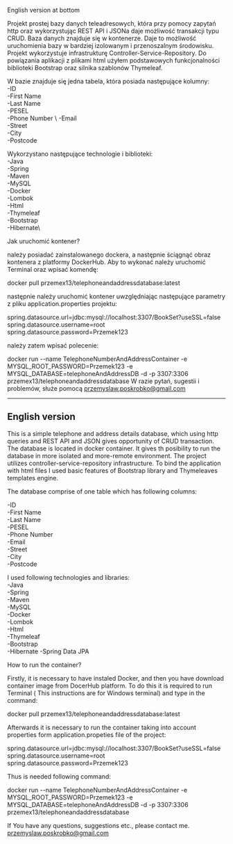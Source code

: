 
English version at bottom

Projekt prostej bazy danych teleadresowych, która przy pomocy zapytań http oraz wykorzystując
REST API i JSONa daje możliwość transakcji typu CRUD. Baza danych znajduje się w kontenerze.
Daje to możliwość uruchomienia bazy w bardziej izolowanym i przenoszalnym środowisku. 
Projekt wykorzystuje infrastrukturę Controller-Service-Repository. 
Do powiązania aplikacji z plikami html użyłem podstawowych funkcjonalności biblioteki Bootstrap oraz silnika szablonów Thymeleaf.

W bazie znajduje się jedna tabela, która posiada następujące kolumny:\
-ID	\
-First Name	\
-Last Name	\
-PESEL	\
-Phone Number \	
-Email	\
-Street	\
-City	\
-Postcode


Wykorzystano następujące technologie i biblioteki:\
-Java\
-Spring\
-Maven\
-MySQL\
-Docker\
-Lombok\
-Html\
-Thymeleaf\
-Bootstrap\
-Hibernate\


Jak uruchomić kontener?

należy posiadać zainstalowanego dockera, a następnie ściągnąć obraz kontenera z
platformy DockerHub. Aby to wykonać należy uruchomić Terminal oraz wpisać komendę:



docker pull przemex13/telephoneandaddressdatabase:latest



następnie należy uruchomić kontener uwzględniając następujące parametry z pliku
application.properties projektu:

spring.datasource.url=jdbc:mysql://localhost:3307/BookSet?useSSL=false \
spring.datasource.username=root \
spring.datasource.password=Przemek123

należy zatem wpisać polecenie:

docker run --name TelephoneNumberAndAddressContainer -e MYSQL_ROOT_PASSWORD=Przemek123 -e MYSQL_DATABASE=telephoneAndAddressDB -d -p 3307:3306 przemex13/telephoneandaddressdatabase
W razie pytań, sugestii i problemów, służe pomocą
przemyslaw.poskrobko@gmail.com

--------------------------------
English version
--------------------------------
This is a simple telephone and address details database, which using http queries and REST API and JSON gives opportunity of CRUD transaction. The database is located in docker container. It gives th posibility to run the database in more isolated  and more-remote environment. The project utilizes controller-service-repository infrastructure.
To bind the application with html files I used basic features of Bootstrap library and Thymeleaves templates engine.

The database comprise of one table which has following columns:

-ID	\
-First Name	\
-Last Name	\
-PESEL	\
-Phone Number \
-Email	\
-Street	\
-City	\
-Postcode

I used following technologies and libraries:\
-Java\
-Spring\
-Maven\
-MySQL\
-Docker\
-Lombok\
-Html\
-Thymeleaf\
-Bootstrap\
-Hibernate
-Spring Data JPA

How to run the container?

Firstly, it is necessary to have instaled Docker, and then you have download container image from DocerHub platform. To do this it is required to run Terminal ( This instructions are for Windows terminal) and type in the command:

docker pull przemex13/telephoneandaddressdatabase:latest

Afterwards it is necessary to run the container taking into account properties form  application.propeties file of the project:

spring.datasource.url=jdbc:mysql://localhost:3307/BookSet?useSSL=false \
spring.datasource.username=root \
spring.datasource.password=Przemek123

Thus is needed following command:

docker run --name TelephoneNumberAndAddressContainer -e MYSQL_ROOT_PASSWORD=Przemek123 -e MYSQL_DATABASE=telephoneAndAddressDB -d -p 3307:3306 przemex13/telephoneandaddressdatabase

If You have any questions, suggestions etc., please contact me.
przemyslaw.poskrobko@gmail.com
